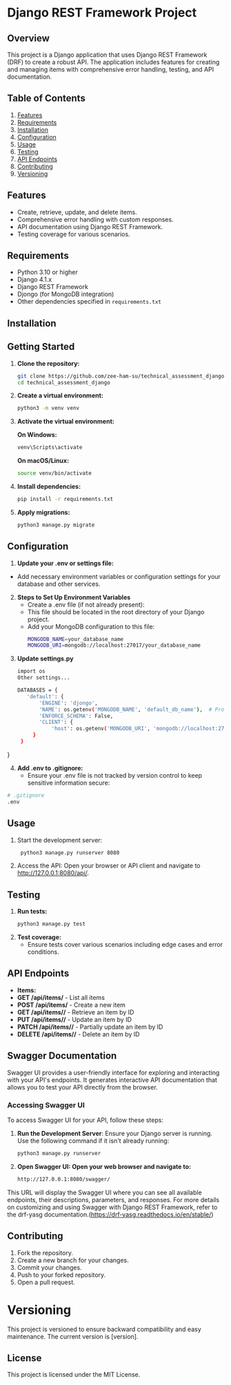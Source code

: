 # Django REST Framework Project

## Overview

This project is a Django application that uses Django REST Framework (DRF) to create a robust API. The application includes features for creating and managing items with comprehensive error handling, testing, and API documentation.

## Table of Contents

1. [Features](#features)
2. [Requirements](#requirements)
3. [Installation](#installation)
4. [Configuration](#configuration)
5. [Usage](#usage)
6. [Testing](#testing)
7. [API Endpoints](#api-endpoints)
8. [Contributing](#contributing)
9. [Versioning](#versioning)

## Features

- Create, retrieve, update, and delete items.
- Comprehensive error handling with custom responses.
- API documentation using Django REST Framework.
- Testing coverage for various scenarios.

## Requirements

- Python 3.10 or higher
- Django 4.1.x
- Django REST Framework
- Djongo (for MongoDB integration)
- Other dependencies specified in `requirements.txt`

## Installation 
## Getting Started

1. **Clone the repository:**

   ```bash
   git clone https://github.com/zee-ham-su/technical_assessment_django.git
   cd technical_assessment_django
   
2. **Create a virtual environment:**
   ```bash
   python3 -m venv venv
   
3. **Activate the virtual environment:**

   **On Windows:**
   ```bash
   venv\Scripts\activate
   ```
   **On macOS/Linux:**
   ```bash
   source venv/bin/activate
   ```
5. **Install dependencies:**
   ```bash
   pip install -r requirements.txt
   ```
6. **Apply migrations:**
   ```bash
   python3 manage.py migrate
   ```

## Configuration
1. **Update your .env or settings file:**
  - Add necessary environment variables or configuration settings for your       
    database and other services.
2. **Steps to Set Up Environment Variables**
   - Create a .env file (if not already present):
   - This file should be located in the root directory of your Django project.
   - Add your MongoDB configuration to this file:
     ```bash
     MONGODB_NAME=your_database_name
     MONGODB_URI=mongodb://localhost:27017/your_database_name
     ```
3. **Update settings.py**
   ```bash
   import os
   Other settings...

   DATABASES = {
      'default': {
          'ENGINE': 'djongo',
          'NAME': os.getenv('MONGODB_NAME', 'default_db_name'),  # Provide a    default name if the env var is not set
          'ENFORCE_SCHEMA': False,
          'CLIENT': {
              'host': os.getenv('MONGODB_URI', 'mongodb://localhost:27017/'),  #  Provide a default URI if the env var is not set
        }
    }
}

4. **Add .env to .gitignore:**
   - Ensure your .env file is not tracked by version control to keep sensitive 
     information secure:
 ```bash
 # .gitignore
 .env
```

## Usage
1. Start the development server:
   ```bash
    python3 manage.py runserver 8080
   ```
2. Access the API:
Open your browser or API client and navigate to http://127.0.0.1:8080/api/.

## Testing
1. **Run tests:**
   ```bash
   python3 manage.py test 
   ```
2. **Test coverage:**
   - Ensure tests cover various scenarios including edge cases and error 
     conditions.

## API Endpoints
  - **Items:**
  - **GET /api/items/** - List all items
  - **POST /api/items/** - Create a new item
  - **GET /api/items/<id>/** - Retrieve an item by ID
  - **PUT /api/items/<id>/** - Update an item by ID
  - **PATCH /api/items/<id>/** - Partially update an item by ID
  - **DELETE /api/items/<id>/** - Delete an item by ID

## Swagger Documentation

Swagger UI provides a user-friendly interface for exploring and interacting with your API's endpoints. It generates interactive API documentation that allows you to test your API directly from the browser.

### Accessing Swagger UI

To access Swagger UI for your API, follow these steps:

1. **Run the Development Server**: Ensure your Django server is running. Use the following command if it isn't already running:
   ```bash
   python3 manage.py runserver
2. **Open Swagger UI: Open your web browser and navigate to:**
   ```bash
   http://127.0.0.1:8080/swagger/
   ```
This URL will display the Swagger UI where you can see all available endpoints, their descriptions, parameters, and responses.
For more details on customizing and using Swagger with Django REST Framework, refer to the  drf-yasg documentation.(https://drf-yasg.readthedocs.io/en/stable/)

## Contributing
1. Fork the repository.
2. Create a new branch for your changes.
3. Commit your changes.
4. Push to your forked repository.
5. Open a pull request.

# Versioning
This project is versioned to ensure backward compatibility and easy maintenance. The current version is [version].

## License
This project is licensed under the MIT License.
